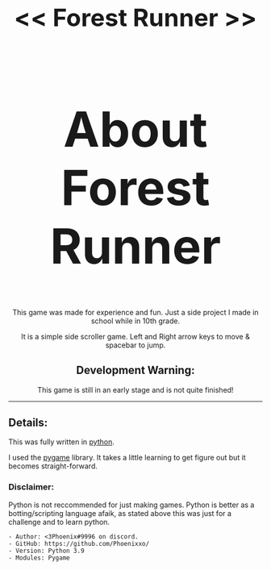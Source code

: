##  <font size="10"> <p align=Center> << Forest Runner >> </p> </font>
<body>
    <font size="10"> <h1 align=Center> About Forest Runner</h1> </font>

<div align=Center>
    <p> This game was made for experience and fun. Just a side project I made in school while in 10th grade. </p>
    <p> It is a simple side scroller game. Left and Right arrow keys to move & spacebar to jump. </p>
    <h2>Development Warning: </h2>
    <p> This game is still in an early stage and is not quite finished! </p>
    <hr>
</div>
</body>

## Details: 
This was fully written in [python](https://www.python.org/downloads/).

I used the [pygame](https://www.pygame.org/docs/) library. It takes a little learning to get figure out but it becomes straight-forward. 


### **Disclaimer:**
Python is not reccommended for just making games. Python is better as a botting/scripting language afaik, as stated above this was just for a challenge and to learn python.

```
- Author: <3Phoenix#9996 on discord. 
- GitHub: https://github.com/Phoenixxo/ 
- Version: Python 3.9
- Modules: Pygame 
```


 
 
